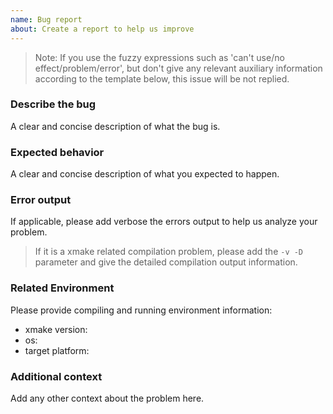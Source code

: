 ```yaml
---
name: Bug report
about: Create a report to help us improve
---
```


> Note: If you use the fuzzy expressions such as 'can't use/no effect/problem/error', but don't give any relevant auxiliary information according to the template below, this issue will be not replied.

### Describe the bug
A clear and concise description of what the bug is.

### Expected behavior
A clear and concise description of what you expected to happen.

### Error output
If applicable, please add verbose the errors output to help us analyze your problem.

> If it is a xmake related compilation problem, please add the `-v -D` parameter and give the detailed compilation output information.

### Related Environment

Please provide compiling and running environment information:

- xmake version:
- os:
- target platform:

### Additional context
Add any other context about the problem here.

